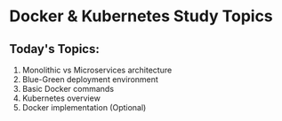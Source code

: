 # Docker & Kubernetes Study Topics

## Today's Topics:
1. Monolithic vs Microservices architecture
2. Blue-Green deployment environment
3. Basic Docker commands
4. Kubernetes overview
5. Docker implementation (Optional)

